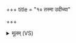 +++
title = "१० तस्मा उदीच्या"

+++
<details><summary>मूलम् (VS)</summary>

तस्मै॑उदी॑च्या॑ दि॒शो अ॑न्तर्दे॒शादु॒ग्रं दे॑वमिष्वा॒सम॑नुष्ठा॒तार॑मकुर्वन् ॥
</details>